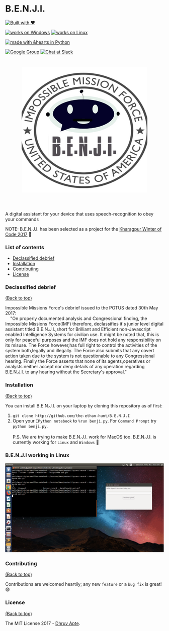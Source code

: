 # B.E.N.J.I.

[![Built with ❤](https://forthebadge.com/images/badges/built-with-love.svg)](https://forthebadge.com/#)

[![works on Windows](https://img.shields.io/badge/works%20on-Windows-blue.svg)](http://shields.io/#your-badge)
[![works on Linux](https://img.shields.io/badge/works%20on-Linux-orange.svg)](http://shields.io/#your-badge)

[![made with &hearts in Python](https://img.shields.io/badge/made%20with%20%E2%9D%A4%20in-Python-red.svg)](http://shields.io/#your-badge)

[![Google Group](https://img.shields.io/badge/-Google%20Group-lightgrey.svg)](https://groups.google.com/forum/#!forum/benji-discussion)
[![Chat at Slack](https://img.shields.io/badge/chat-on%20slack-green.svg?style=flat)](https://join.slack.com/t/benjispace/shared_invite/enQtMjgwOTc4ODE1Nzk2LTE1OGY4MjFlMGVhNWQ2NTRiOTRjMTE5OTFmZDBjNGViZGYwYmI3M2M4ZWJmNjIxYTc5MDFhZjczYTIzNDk2NTE)


<h1 align="center">
	<img width="400" src="https://raw.githubusercontent.com/the-ethan-hunt/B.E.N.J.I./master/benji_final.ico">
	<br>
	<br>
</h1>

A digital assistant for your device that uses speech-recognition to obey your commands

NOTE: B.E.N.J.I. has been selected as a project for the [Kharagpur Winter of Code 2017](https://kwoc.kossiitkgp.in/) :tada:

### List of contents

- [Declassified debrief](#declassified-debrief)
- [Installation](#installation)
- [Contributing](#contributing)
- [License](#license)

### Declassified debrief 

[(Back to top)](#list-of-contents)

<p>Impossible Missions Force's debrief issued to the POTUS dated 30th May 2017:<br>
&nbsp;&nbsp;&nbsp; "On properly documented analysis and Congressional finding, the Impossible Missions Force(IMF) therefore, declassifies it's junior level digital assistant titled B.E.N.J.I.,short for Brilliant and Efficient non-Javascript enabled Intelligence Systems for civilian use. It might be noted that, this is only for peaceful purposes and the IMF does not hold any responsibility on its misuse. The Force however,has full right to control the activities of the system both,legally and illegally. The Force also submits that any covert action taken due to the system is not questionable to any Congressional hearing. Finally the Force asserts that none of its agents,operatives or analysts neither accept nor deny details of any operation regarding B.E.N.J.I. to any hearing without the Secretary's approval."
</p>

### Installation

[(Back to top)](#list-of-contents)

You can install B.E.N.J.I. on your laptop by cloning this repository as of first:
1. `git clone http://github.com/the-ethan-hunt/B.E.N.J.I`
2. Open your `IPython notebook` to `%run benji.py`. For `Command Prompt` try `python benji.py`. <br><br>
P.S. We are trying to make B.E.N.J.I. work for MacOS too. B.E.N.J.I. is currently working for `Linux` and `Windows` :tada:

### B.E.N.J.I working in Linux
![Working in Linux](working-benjion-linux.gif) 

### Contributing

[(Back to top)](#list-of-contents)

Contributions are welcomed heartily; any new `feature` or a `bug fix` is great! :smile: <br>

### License

[(Back to top)](#list-of-contents)

The MIT License 2017 - [Dhruv Apte](http://github.com/the-ethan-hunt/).


